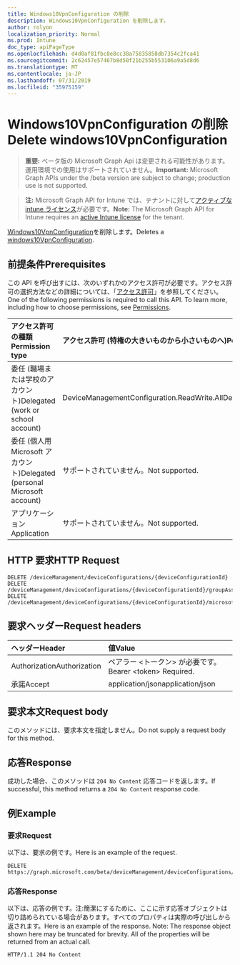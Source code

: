 ```yaml
---
title: Windows10VpnConfiguration の削除
description: Windows10VpnConfiguration を削除します。
author: rolyon
localization_priority: Normal
ms.prod: Intune
doc_type: apiPageType
ms.openlocfilehash: d4d0af81fbc8e8cc38a75835858db7354c2fca41
ms.sourcegitcommit: 2c62457e57467b8d50f21b255b553106a9a5d8d6
ms.translationtype: MT
ms.contentlocale: ja-JP
ms.lasthandoff: 07/31/2019
ms.locfileid: "35975159"
---
```

# <a name="delete-windows10vpnconfiguration"></a><span data-ttu-id="b0dc1-103">Windows10VpnConfiguration の削除</span><span class="sxs-lookup"><span data-stu-id="b0dc1-103">Delete windows10VpnConfiguration</span></span>

> <span data-ttu-id="b0dc1-104">**重要:** ベータ版の Microsoft Graph Api は変更される可能性があります。運用環境での使用はサポートされていません。</span><span class="sxs-lookup"><span data-stu-id="b0dc1-104">**Important:** Microsoft Graph APIs under the /beta version are subject to change; production use is not supported.</span></span>

> <span data-ttu-id="b0dc1-105">**注:** Microsoft Graph API for Intune では、テナントに対して[アクティブな intune ライセンス](https://go.microsoft.com/fwlink/?linkid=839381)が必要です。</span><span class="sxs-lookup"><span data-stu-id="b0dc1-105">**Note:** The Microsoft Graph API for Intune requires an [active Intune license](https://go.microsoft.com/fwlink/?linkid=839381) for the tenant.</span></span>

<span data-ttu-id="b0dc1-106">[Windows10VpnConfiguration](../resources/intune-deviceconfig-windows10vpnconfiguration.md)を削除します。</span><span class="sxs-lookup"><span data-stu-id="b0dc1-106">Deletes a [windows10VpnConfiguration](../resources/intune-deviceconfig-windows10vpnconfiguration.md).</span></span>

## <a name="prerequisites"></a><span data-ttu-id="b0dc1-107">前提条件</span><span class="sxs-lookup"><span data-stu-id="b0dc1-107">Prerequisites</span></span>
<span data-ttu-id="b0dc1-p101">この API を呼び出すには、次のいずれかのアクセス許可が必要です。アクセス許可の選択方法などの詳細については、「[アクセス許可](/graph/permissions-reference)」を参照してください。</span><span class="sxs-lookup"><span data-stu-id="b0dc1-p101">One of the following permissions is required to call this API. To learn more, including how to choose permissions, see [Permissions](/graph/permissions-reference).</span></span>

|<span data-ttu-id="b0dc1-110">アクセス許可の種類</span><span class="sxs-lookup"><span data-stu-id="b0dc1-110">Permission type</span></span>|<span data-ttu-id="b0dc1-111">アクセス許可 (特権の大きいものから小さいものへ)</span><span class="sxs-lookup"><span data-stu-id="b0dc1-111">Permissions (from most to least privileged)</span></span>|
|:---|:---|
|<span data-ttu-id="b0dc1-112">委任 (職場または学校のアカウント)</span><span class="sxs-lookup"><span data-stu-id="b0dc1-112">Delegated (work or school account)</span></span>|<span data-ttu-id="b0dc1-113">DeviceManagementConfiguration.ReadWrite.All</span><span class="sxs-lookup"><span data-stu-id="b0dc1-113">DeviceManagementConfiguration.ReadWrite.All</span></span>|
|<span data-ttu-id="b0dc1-114">委任 (個人用 Microsoft アカウント)</span><span class="sxs-lookup"><span data-stu-id="b0dc1-114">Delegated (personal Microsoft account)</span></span>|<span data-ttu-id="b0dc1-115">サポートされていません。</span><span class="sxs-lookup"><span data-stu-id="b0dc1-115">Not supported.</span></span>|
|<span data-ttu-id="b0dc1-116">アプリケーション</span><span class="sxs-lookup"><span data-stu-id="b0dc1-116">Application</span></span>|<span data-ttu-id="b0dc1-117">サポートされていません。</span><span class="sxs-lookup"><span data-stu-id="b0dc1-117">Not supported.</span></span>|

## <a name="http-request"></a><span data-ttu-id="b0dc1-118">HTTP 要求</span><span class="sxs-lookup"><span data-stu-id="b0dc1-118">HTTP Request</span></span>
<!-- {
  "blockType": "ignored"
}
-->
``` http
DELETE /deviceManagement/deviceConfigurations/{deviceConfigurationId}
DELETE /deviceManagement/deviceConfigurations/{deviceConfigurationId}/groupAssignments/{deviceConfigurationGroupAssignmentId}/deviceConfiguration
DELETE /deviceManagement/deviceConfigurations/{deviceConfigurationId}/microsoft.graph.windowsDomainJoinConfiguration/networkAccessConfigurations/{deviceConfigurationId}
```

## <a name="request-headers"></a><span data-ttu-id="b0dc1-119">要求ヘッダー</span><span class="sxs-lookup"><span data-stu-id="b0dc1-119">Request headers</span></span>
|<span data-ttu-id="b0dc1-120">ヘッダー</span><span class="sxs-lookup"><span data-stu-id="b0dc1-120">Header</span></span>|<span data-ttu-id="b0dc1-121">値</span><span class="sxs-lookup"><span data-stu-id="b0dc1-121">Value</span></span>|
|:---|:---|
|<span data-ttu-id="b0dc1-122">Authorization</span><span class="sxs-lookup"><span data-stu-id="b0dc1-122">Authorization</span></span>|<span data-ttu-id="b0dc1-123">ベアラー &lt;トークン&gt; が必要です。</span><span class="sxs-lookup"><span data-stu-id="b0dc1-123">Bearer &lt;token&gt; Required.</span></span>|
|<span data-ttu-id="b0dc1-124">承諾</span><span class="sxs-lookup"><span data-stu-id="b0dc1-124">Accept</span></span>|<span data-ttu-id="b0dc1-125">application/json</span><span class="sxs-lookup"><span data-stu-id="b0dc1-125">application/json</span></span>|

## <a name="request-body"></a><span data-ttu-id="b0dc1-126">要求本文</span><span class="sxs-lookup"><span data-stu-id="b0dc1-126">Request body</span></span>
<span data-ttu-id="b0dc1-127">このメソッドには、要求本文を指定しません。</span><span class="sxs-lookup"><span data-stu-id="b0dc1-127">Do not supply a request body for this method.</span></span>

## <a name="response"></a><span data-ttu-id="b0dc1-128">応答</span><span class="sxs-lookup"><span data-stu-id="b0dc1-128">Response</span></span>
<span data-ttu-id="b0dc1-129">成功した場合、このメソッドは `204 No Content` 応答コードを返します。</span><span class="sxs-lookup"><span data-stu-id="b0dc1-129">If successful, this method returns a `204 No Content` response code.</span></span>

## <a name="example"></a><span data-ttu-id="b0dc1-130">例</span><span class="sxs-lookup"><span data-stu-id="b0dc1-130">Example</span></span>

### <a name="request"></a><span data-ttu-id="b0dc1-131">要求</span><span class="sxs-lookup"><span data-stu-id="b0dc1-131">Request</span></span>
<span data-ttu-id="b0dc1-132">以下は、要求の例です。</span><span class="sxs-lookup"><span data-stu-id="b0dc1-132">Here is an example of the request.</span></span>
``` http
DELETE https://graph.microsoft.com/beta/deviceManagement/deviceConfigurations/{deviceConfigurationId}
```

### <a name="response"></a><span data-ttu-id="b0dc1-133">応答</span><span class="sxs-lookup"><span data-stu-id="b0dc1-133">Response</span></span>
<span data-ttu-id="b0dc1-p102">以下は、応答の例です。注:簡潔にするために、ここに示す応答オブジェクトは切り詰められている場合があります。すべてのプロパティは実際の呼び出しから返されます。</span><span class="sxs-lookup"><span data-stu-id="b0dc1-p102">Here is an example of the response. Note: The response object shown here may be truncated for brevity. All of the properties will be returned from an actual call.</span></span>
``` http
HTTP/1.1 204 No Content
```





